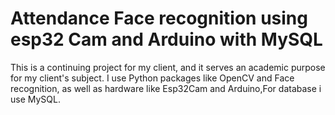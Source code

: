 # Attendance Face recognition using esp32 Cam and Arduino with MySQL
This is a continuing project for my client, and it serves an academic purpose for my client's subject. I use Python packages like OpenCV and Face recognition, as well as hardware like Esp32Cam and Arduino,For database i use MySQL.
